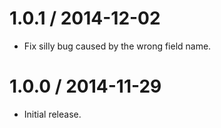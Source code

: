 
1.0.1 / 2014-12-02
==================

  * Fix silly bug caused by the wrong field name.

1.0.0 / 2014-11-29
==================

  * Initial release.